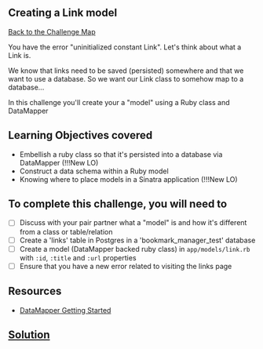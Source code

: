 ## Creating a Link model

[Back to the Challenge Map](0_challenge_map.md)

You have the error "uninitialized constant Link". Let's think about what a Link is.

We know that links need to be saved (persisted) somewhere and that we want to use a database. So we want our Link class to somehow map to a database...

In this challenge you'll create your a "model" using a Ruby class and DataMapper

## Learning Objectives covered

* Embellish a ruby class so that it's persisted into a database via DataMapper (!!!New LO)
* Construct a data schema within a Ruby model
* Knowing where to place models in a Sinatra application (!!!New LO)

## To complete this challenge, you will need to

- [ ] Discuss with your pair partner what a "model" is and how it's different from a class or table/relation
- [ ] Create a 'links' table in Postgres in a 'bookmark_manager_test' database
- [ ] Create a model (DataMapper backed ruby class) in `app/models/link.rb` with `:id`, `:title` and `:url` properties
- [ ] Ensure that you have a new error related to visiting the links page

## Resources

* [DataMapper Getting Started](http://datamapper.org/getting-started.html)

## [Solution](solutions/09.md)
